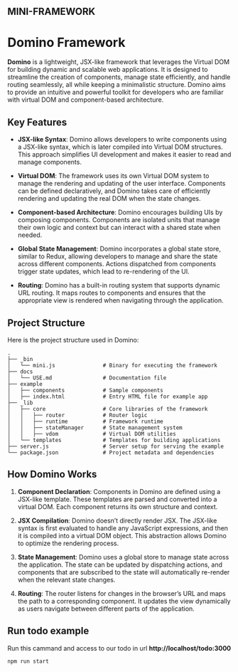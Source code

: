 ## MINI-FRAMEWORK

# Domino Framework

**Domino** is a lightweight, JSX-like framework that leverages the Virtual DOM for building dynamic and scalable web applications. It is designed to streamline the creation of components, manage state efficiently, and handle routing seamlessly, all while keeping a minimalistic structure. Domino aims to provide an intuitive and powerful toolkit for developers who are familiar with virtual DOM and component-based architecture.

## Key Features

- **JSX-like Syntax**: Domino allows developers to write components using a JSX-like syntax, which is later compiled into Virtual DOM structures. This approach simplifies UI development and makes it easier to read and manage components.
  
- **Virtual DOM**: The framework uses its own Virtual DOM system to manage the rendering and updating of the user interface. Components can be defined declaratively, and Domino takes care of efficiently rendering and updating the real DOM when the state changes.

- **Component-based Architecture**: Domino encourages building UIs by composing components. Components are isolated units that manage their own logic and context but can interact with a shared state when needed.

- **Global State Management**: Domino incorporates a global state store, similar to Redux, allowing developers to manage and share the state across different components. Actions dispatched from components trigger state updates, which lead to re-rendering of the UI.

- **Routing**: Domino has a built-in routing system that supports dynamic URL routing. It maps routes to components and ensures that the appropriate view is rendered when navigating through the application.

## Project Structure

Here is the project structure used in Domino:

```
.
├── _bin
│   └── mini.js               # Binary for executing the framework
├── docs
│   └── USE.md                # Documentation file
├── example
│   ├── components            # Sample components
│   ├── index.html            # Entry HTML file for example app
├── _lib
│   ├── core                  # Core libraries of the framework
│   │   ├── router            # Router logic
│   │   ├── runtime           # Framework runtime
│   │   ├── stateManager      # State management system
│   │   ├── vdom              # Virtual DOM utilities
│   └── templates             # Templates for building applications
├── server.js                 # Server setup for serving the example
└── package.json              # Project metadata and dependencies
```

## How Domino Works

1. **Component Declaration**: Components in Domino are defined using a JSX-like template. These templates are parsed and converted into a virtual DOM. Each component returns its own structure and context.

2. **JSX Compilation**: Domino doesn’t directly render JSX. The JSX-like syntax is first evaluated to handle any JavaScript expressions, and then it is compiled into a virtual DOM object. This abstraction allows Domino to optimize the rendering process.

3. **State Management**: Domino uses a global store to manage state across the application. The state can be updated by dispatching actions, and components that are subscribed to the state will automatically re-render when the relevant state changes.

4. **Routing**: The router listens for changes in the browser’s URL and maps the path to a corresponding component. It updates the view dynamically as users navigate between different parts of the application.

## Run todo example
Run this cammand and access to our todo in url **http://localhost/todo:3000**
```bash
npm run start
```